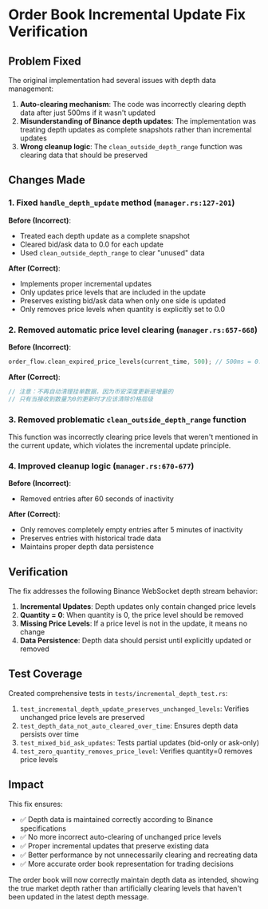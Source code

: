 # Order Book Incremental Update Fix Verification

## Problem Fixed

The original implementation had several issues with depth data management:

1. **Auto-clearing mechanism**: The code was incorrectly clearing depth data after just 500ms if it wasn't updated
2. **Misunderstanding of Binance depth updates**: The implementation was treating depth updates as complete snapshots rather than incremental updates
3. **Wrong cleanup logic**: The `clean_outside_depth_range` function was clearing data that should be preserved

## Changes Made

### 1. Fixed `handle_depth_update` method (`manager.rs:127-201`)

**Before (Incorrect)**:
- Treated each depth update as a complete snapshot
- Cleared bid/ask data to 0.0 for each update
- Used `clean_outside_depth_range` to clear "unused" data

**After (Correct)**:
- Implements proper incremental updates
- Only updates price levels that are included in the update
- Preserves existing bid/ask data when only one side is updated
- Only removes price levels when quantity is explicitly set to 0.0

### 2. Removed automatic price level clearing (`manager.rs:657-668`)

**Before (Incorrect)**:
```rust
order_flow.clean_expired_price_levels(current_time, 500); // 500ms = 0.5s
```

**After (Correct)**:
```rust
// 注意：不再自动清理挂单数据，因为币安深度更新是增量的
// 只有当接收到数量为0的更新时才应该清除价格层级
```

### 3. Removed problematic `clean_outside_depth_range` function

This function was incorrectly clearing price levels that weren't mentioned in the current update, which violates the incremental update principle.

### 4. Improved cleanup logic (`manager.rs:670-677`)

**Before (Incorrect)**:
- Removed entries after 60 seconds of inactivity

**After (Correct)**:
- Only removes completely empty entries after 5 minutes of inactivity
- Preserves entries with historical trade data
- Maintains proper depth data persistence

## Verification

The fix addresses the following Binance WebSocket depth stream behavior:

1. **Incremental Updates**: Depth updates only contain changed price levels
2. **Quantity = 0**: When quantity is 0, the price level should be removed
3. **Missing Price Levels**: If a price level is not in the update, it means no change
4. **Data Persistence**: Depth data should persist until explicitly updated or removed

## Test Coverage

Created comprehensive tests in `tests/incremental_depth_test.rs`:

1. `test_incremental_depth_update_preserves_unchanged_levels`: Verifies unchanged price levels are preserved
2. `test_depth_data_not_auto_cleared_over_time`: Ensures depth data persists over time
3. `test_mixed_bid_ask_updates`: Tests partial updates (bid-only or ask-only)
4. `test_zero_quantity_removes_price_level`: Verifies quantity=0 removes price levels

## Impact

This fix ensures:
- ✅ Depth data is maintained correctly according to Binance specifications
- ✅ No more incorrect auto-clearing of unchanged price levels
- ✅ Proper incremental updates that preserve existing data
- ✅ Better performance by not unnecessarily clearing and recreating data
- ✅ More accurate order book representation for trading decisions

The order book will now correctly maintain depth data as intended, showing the true market depth rather than artificially clearing levels that haven't been updated in the latest depth message.